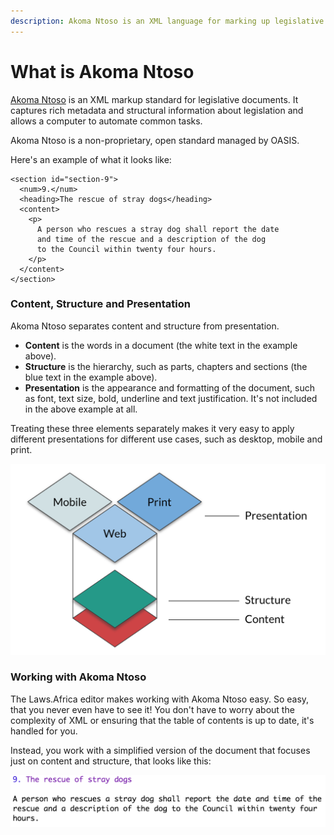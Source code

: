 ```yaml
---
description: Akoma Ntoso is an XML language for marking up legislative documents.
---
```


# What is Akoma Ntoso

[Akoma Ntoso](http://akomantoso.org/) is an XML markup standard for legislative documents. It captures rich metadata and structural information about legislation and allows a computer to automate common tasks.

Akoma Ntoso is a non-proprietary, open standard managed by OASIS.

Here's an example of what it looks like:

```markup
<section id="section-9">
  <num>9.</num>
  <heading>The rescue of stray dogs</heading>
  <content>
    <p>
      A person who rescues a stray dog shall report the date
      and time of the rescue and a description of the dog
      to the Council within twenty four hours.
    </p>
  </content>
</section>
```

### Content, Structure and Presentation

Akoma Ntoso separates content and structure from presentation.

* **Content** is the words in a document \(the white text in the example above\).
* **Structure** is the hierarchy, such as parts, chapters and sections \(the blue text in the example above\).
* **Presentation** is the appearance and formatting of the document, such as font, text size, bold, underline and text justification. It's not included in the above example at all.

Treating these three elements separately makes it very easy to apply different presentations for different use cases, such as desktop, mobile and print.

![Content, Structure and Presentation as layers.](../.gitbook/assets/image%20%2857%29.png)

### Working with Akoma Ntoso

The Laws.Africa editor makes working with Akoma Ntoso easy. So easy, that you never even have to see it! You don't have to worry about the complexity of XML or ensuring that the table of contents is up to date, it's handled for you.

Instead, you work with a simplified version of the document that focuses just on content and structure, that looks like this:

![](../.gitbook/assets/plain-text.png)

